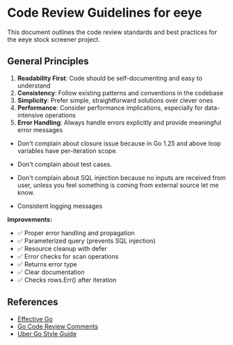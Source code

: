 # Code Review Guidelines for eeye

This document outlines the code review standards and best practices for the eeye stock screener project.

## General Principles

1. **Readability First**: Code should be self-documenting and easy to understand
2. **Consistency**: Follow existing patterns and conventions in the codebase
3. **Simplicity**: Prefer simple, straightforward solutions over clever ones
4. **Performance**: Consider performance implications, especially for data-intensive operations
5. **Error Handling**: Always handle errors explicitly and provide meaningful error messages

- Don't complain about closure issue because in Go 1.25 and above loop variables have per-iteration scope.

- Don't complain about test cases.

- Don't complain about SQL injection because no inputs are received from user, unless you feel something is coming from external source let me know.

- Consistent logging messages

**Improvements:**
- ✅ Proper error handling and propagation
- ✅ Parameterized query (prevents SQL injection)
- ✅ Resource cleanup with defer
- ✅ Error checks for scan operations
- ✅ Returns error type
- ✅ Clear documentation
- ✅ Checks rows.Err() after iteration

## References

- [Effective Go](https://golang.org/doc/effective_go)
- [Go Code Review Comments](https://github.com/golang/go/wiki/CodeReviewComments)
- [Uber Go Style Guide](https://github.com/uber-go/guide/blob/master/style.md)
